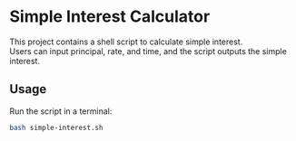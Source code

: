 # Simple Interest Calculator

This project contains a shell script to calculate simple interest.  
Users can input principal, rate, and time, and the script outputs the simple interest.

## Usage
Run the script in a terminal:
```bash
bash simple-interest.sh
